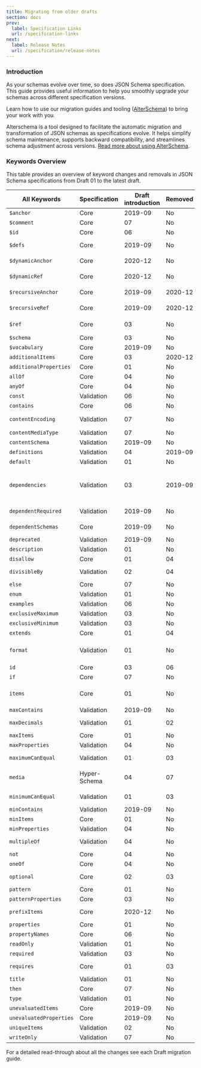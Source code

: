 ```yaml
---
title: Migrating from older drafts
section: docs
prev: 
  label: Specification Links
  url: /specification-links
next: 
  label: Release Notes
  url: /specification/release-notes
---
```


### Introduction

As your schemas evolve over time, so does JSON Schema specification. This guide provides useful information to help you smoothly upgrade your schemas across different specification versions.

Learn how to use our migration guides and tooling ([AlterSchema](https://alterschema.sourcemeta.com/)) to bring your work with you.

Alterschema is a tool designed to facilitate the automatic migration and transformation of JSON schemas as specifications evolve. It helps simplify schema maintenance, supports backward compatibility, and streamlines schema adjustment across versions. [Read more about using AlterSchema](https://github.com/sourcemeta/alterschema?tab=readme-ov-file).

### Keywords Overview

This table provides an overview of keyword changes and removals in JSON Schema specifications from Draft 01 to the latest draft.

| All Keywords            | Specification | Draft introduction | Removed | Changed                                                                        |
| ----------------------- | ------------- | ------------------ | ------- | ------------------------------------------------------------------------------ |
| `$anchor`               | Core          | 2019-09            | No      | Partially replaced `$id`                                                       |
| `$comment`              | Core          | 07                 | No      |                                                                                |
| `$id`                   | Core          | 06                 | No      | Replaced `id`                                                                  |
| `$defs`                 | Core          | 2019-09            | No      | Replaced `definitions`                                                         |
| `$dynamicAnchor`        | Core          | 2020-12            | No      | Replaced `$recursiveAnchor`                                                    |
| `$dynamicRef`           | Core          | 2020-12            | No      | Replaced `$recursiveRef`                                                       |
| `$recursiveAnchor`      | Core          | 2019-09            | 2020-12 | Replaced by `$dynamicAnchor`                                                   |
| `$recursiveRef`         | Core          | 2019-09            | 2020-12 | Replaced by `$dynamicRef`                                                      |
| `$ref`                  | Core          | 03                 | No      | Modified in 2019-09                                                            |
| `$schema`               | Core          | 03                 | No      | No                                                                             |
| `$vocabulary`           | Core          | 2019-09            | No      | No                                                                             |
| `additionalItems`       | Core          | 03                 | 2020-12 | Replaced by `items`                                                            |
| `additionalProperties`  | Core          | 01                 | No      | No                                                                             |
| `allOf`                 | Core          | 04                 | No      | No                                                                             |
| `anyOf`                 | Core          | 04                 | No      | No                                                                             |
| `const`                 | Validation    | 06                 | No      | No                                                                             |
| `contains`              | Core          | 06                 | No      | No                                                                             |
| `contentEncoding`       | Validation    | 07                 | No      | Replaced `media`.`binaryEncoding`                                              |
| `contentMediaType`      | Validation    | 07                 | No      | Replaced `media`.`type`                                                        |
| `contentSchema`         | Validation    | 2019-09            | No      | No                                                                             |
| `definitions`           | Validation    | 04                 | 2019-09 | Replaced by` $defs`                                                            |
| `default`               | Validation    | 01                 | No      | No                                                                             |
| `dependencies`          | Validation    | 03                 | 2019-09 | Replaced `requires` and replaced by `dependentSchemas` and `dependentRequired` |
| `dependentRequired`     | Validation    | 2019-09            | No      | Partially replaced `dependencies`                                              |
| `dependentSchemas`      | Core          | 2019-09            | No      | Partially replaced `dependencies`                                              |
| `deprecated`            | Validation    | 2019-09            | No      | No                                                                             |
| `description`           | Validation    | 01                 | No      | No                                                                             |
| `disallow`              | Core          | 01                 | 04      | Replaced by `not`                                                              |
| `divisibleBy`           | Validation    | 02                 | 04     | Replaced by `multipleOf`                                                       |
| `else`                  | Core          | 07                 | No      | No                                                                             |
| `enum`                  | Validation    | 01                 | No      | No                                                                             |
| `examples`              | Validation    | 06                 | No      | No                                                                             |
| `exclusiveMaximum`      | Validation    | 03                 | No      | Modified in 04                                                                |
| `exclusiveMinimum`      | Validation    | 03                 | No      | Modified in 04                                                                |
| `extends`               | Core          | 01                 | 04      | Replaced by `allOf`                                                            |
| `format`                | Validation    | 01                 | No      | Modified in 04, 06, 07, 2019-09, and 2020-12                                   |
| `id`                    | Core          | 03                 | 06      | Replaced by `$id`                                                              |
| `if`                    | Core          | 07                 | No      | No                                                                             |
| `items`                 | Core          | 01                 | No      | Changed in 2020-12. Replaced `additionalItems`                                |
| `maxContains`           | Validation    | 2019-09            | No      | No                                                                             |
| `maxDecimals`           | Validation    | 01                 | 02     | Replaced by `divisibleBy`                                                      |
| `maxItems`             | Core    | 01                 | No      | No                                                                             |
| `maxProperties`         | Validation    | 04                 | No      | No                                                                             |
| `maximumCanEqual`       | Validation    | 01                 | 03      | Replaced by `exclusiveMaximum`                                                 |
| `media`                 | Hyper-Schema  | 04                 | 07      | Replaced by `contentEncoding` and `contentMediaType`                           |
| `minimumCanEqual`       | Validation    | 01                 | 03      | Replaced by `exclusiveMinimum`                                                 |
| `minContains`           | Validation    | 2019-09            | No      | No                                                                             |
| `minItems`             | Core    | 01                 | No      | No                                                                             |
| `minProperties`         | Validation    | 04                 | No      | No                                                                             |
| `multipleOf`            | Validation    | 04                 | No      | Replaced `divisibleBy`                                                         |
| `not`                   | Core          | 04                 | No      | No                                                                             |
| `oneOf`                 | Core          | 04                 | No      | No                                                                             |
| `optional`              | Core          | 02                 | 03      | Replaced by `required`                                                         |
| `pattern`               | Core          | 01                 | No      | No                                                                             |
| `patternProperties`     | Core          | 03                 | No      | No                                                                             |
| `prefixItems`           | Core          | 2020-12            | No      | Partially replaced `items`                                                               |
| `properties`            | Core          | 01                 | No      | No                                                                             |
| `propertyNames`         | Core          | 06                 | No      | No                                                                             |
| `readOnly`              | Validation    | 01                 | No      | No                                                                             |
| `required`              | Validation    | 03                 | No      | No                                                                             |
| `requires`              | Core          | 01                 | 03      | Replaced by `dependencies`                                                     |
| `title`                 | Validation    | 01                 | No      | No                                                                             |
| `then`                  | Core          | 07                 | No      | No                                                                             |
| `type`                  | Validation    | 01                 | No      | Modified in 04                                                                 |
| `unevaluatedItems`      | Core          | 2019-09            | No      | No                                                                             |
| `unevaluatedProperties` | Core          | 2019-09            | No      | No                                                                             |
| `uniqueItems`           | Validation    | 02                 | No      | No                                                                             |
| `writeOnly`             | Validation    | 07                 | No      | No                                                                             |

For a detailed read-through about all the changes see each Draft migration guide.
